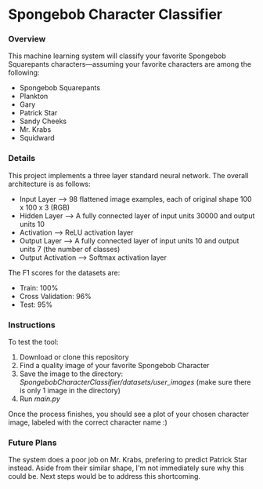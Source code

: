 <h1>Spongebob Character Classifier</h1>
<h3>Overview</h3>
<p>This machine learning system will classify your favorite Spongebob Squarepants characters&mdash;assuming your favorite characters
are among the following:</p>
<ul>
    <li>Spongebob Squarepants</li>
    <li>Plankton</li>
    <li>Gary</li>
    <li>Patrick Star</li>
    <li>Sandy Cheeks</li>
    <li>Mr. Krabs</li>
    <li>Squidward</li>
</ul>

<h3>Details</h3>

<p>This project implements a three layer standard neural network. The overall architecture is as follows:</p>
<ul>
    <li>Input Layer --> 98 flattened image examples, each of original shape 100 x 100 x 3 (RGB)</li>
    <li>Hidden Layer --> A fully connected layer of input units 30000 and output units 10</li>
    <li>Activation --> ReLU activation layer</li>
    <li>Output Layer --> A fully connected layer of input units 10 and output units 7 (the number of classes)</li>
    <li>Output Activation --> Softmax activation layer</li>
</ul>

<p>The F1 scores for the datasets are:</p>
<ul>
    <li>Train: 100%
    <li>Cross Validation: 96%
    <li>Test: 95%</li>
</ul>

<h3>Instructions</h3>
<p>To test the tool:</p>
<ol>
    <li>Download or clone this repository
    <li>Find a quality image of your favorite Spongebob Character</li>
    <li>Save the image to the directory: <em>SpongebobCharacterClassifier/datasets/user_images</em> (make sure there is only 1 image in the directory)</li>
    <li>Run <em>main.py</em></li>
</ol>

<p>Once the process finishes, you should see a plot of your chosen character image, labeled with the correct character name :)</p>

<h3>Future Plans</h3>
The system does a poor job on Mr. Krabs, prefering to predict Patrick Star instead. Aside from their similar shape, I'm not immediately sure why this could be.
Next steps would be to address this shortcoming.</p>
